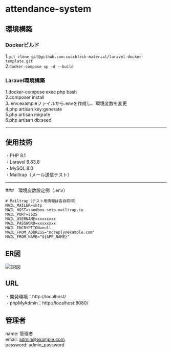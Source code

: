 # attendance-system

## 環境構築

### Dockerビルド

1.`git clone git@github.com:coachtech-material/laravel-docker-template.git`  
2.`docker-compose up -d --build`

### Laravel環境構築

1.docker-compose exec php bash  
2.composer install  
3..env.exampleファイルから.envを作成し、環境変数を変更  
4.php artisan key:generate  
5.php artisan migrate  
6.php artisan db:seed  

---

## 使用技術

・PHP 8.1  
・Laravel 8.83.8  
・MySQL 8.0  
・Mailtrap（メール送信テスト）

---

###　環境変数設定例（.env）

```env  
# Mailtrap（テスト用情報は各自取得）
MAIL_MAILER=smtp  
MAIL_HOST=sandbox.smtp.mailtrap.io  
MAIL_PORT=2525  
MAIL_USERNAME=xxxxxxxx  
MAIL_PASSWORD=xxxxxxxx  
MAIL_ENCRYPTION=null  
MAIL_FROM_ADDRESS="noreply@example.com"  
MAIL_FROM_NAME="${APP_NAME}"  
```

## ER図

![ER図](img/ER図.png)

## URL

・開発環境：http://localhost/  
・phpMyAdmin：http://localhost:8080/

## 管理者

name: 管理者  
email: admin@example.com  
password: admin_password  
